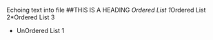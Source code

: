 Echoing text into file
##THIS IS A HEADING
*Ordered List 1*Ordered List 2*Ordered List 3
* UnOrdered List 1
